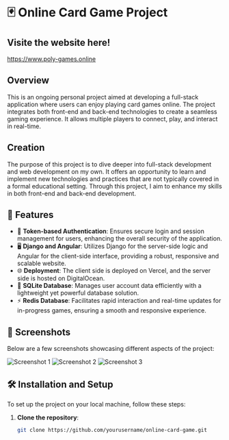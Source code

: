 # 🃏 Online Card Game Project

## Visite the website here!

https://www.poly-games.online

## Overview

This is an ongoing personal project aimed at developing a full-stack application where users can enjoy playing card games online. The project integrates both front-end and back-end technologies to create a seamless gaming experience. It allows multiple players to connect, play, and interact in real-time.

## Creation

The purpose of this project is to dive deeper into full-stack development and web development on my own. It offers an opportunity to learn and implement new technologies and practices that are not typically covered in a formal educational setting. Through this project, I aim to enhance my skills in both front-end and back-end development.

## 🌟 Features

- 🔑 **Token-based Authentication**: Ensures secure login and session management for users, enhancing the overall security of the application.
- 🖥️ **Django and Angular**: Utilizes Django for the server-side logic and Angular for the client-side interface, providing a robust, responsive and scalable website.
- 🌐 **Deployment**: The client side is deployed on Vercel, and the server side is hosted on DigitalOcean.
- 📂 **SQLite Database**: Manages user account data efficiently with a lightweight yet powerful database solution.
- ⚡ **Redis Database**: Facilitates rapid interaction and real-time updates for in-progress games, ensuring a smooth and responsive experience.

## 📸 Screenshots

Below are a few screenshots showcasing different aspects of the project:

![Screenshot 1](path/to/screenshot1.png)
![Screenshot 2](path/to/screenshot2.png)
![Screenshot 3](path/to/screenshot3.png)

## 🛠️ Installation and Setup

To set up the project on your local machine, follow these steps:

1. **Clone the repository**:
   ```sh
   git clone https://github.com/yourusername/online-card-game.git

